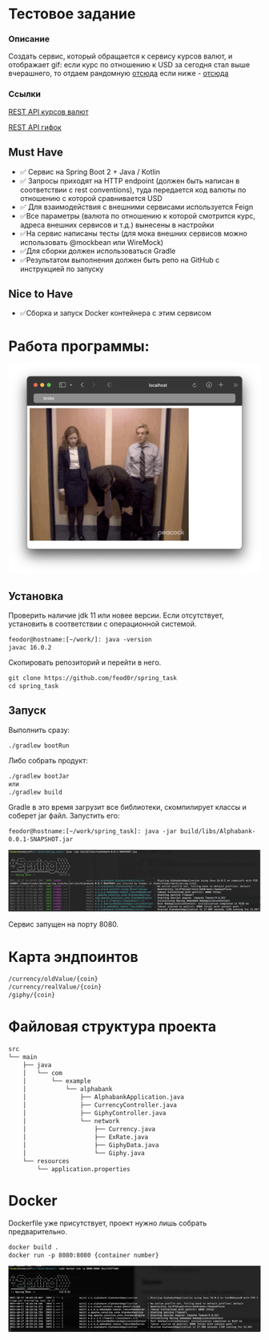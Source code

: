 # Тестовое задание 

### Описание

Создать сервис, который обращается к сервису курсов валют, и отображает gif:
если курс по отношению к USD за сегодня стал выше вчерашнего, то отдаем рандомную [отсюда](https://giphy.com/search/rich)
если ниже - [отсюда](https://giphy.com/search/broke) 

### Ссылки

[REST API курсов валют](https://docs.openexchangerates.org/)

[REST API гифок](https://developers.giphy.com/docs/api#quick-start-guide)

## Must Have

* 	✅ Сервис на Spring Boot 2 + Java / Kotlin
* 	✅ Запросы приходят на HTTP endpoint (должен быть написан в соответствии с rest conventions), туда передается код валюты по отношению с которой сравнивается USD
* 	✅ Для взаимодействия с внешними сервисами используется Feign
* 	✅Все параметры (валюта по отношению к которой смотрится курс, адреса внешних сервисов и т.д.) вынесены в настройки
* 	✅На сервис написаны тесты (для мока внешних сервисов можно использовать @mockbean или WireMock)
* 	✅Для сборки должен использоваться Gradle
* 	✅Результатом выполнения должен быть репо на GitHub с инструкцией по запуску

## Nice to Have

* ✅Сборка и запуск Docker контейнера с этим сервисом
	
# Работа программы: 

![вывод в браузер](img/img1.png)

## Установка

Проверить наличие jdk 11 или новее версии. Если отсутствует, установить в соответствии с операционной системой. 
 
	feodor@hostname:[~/work/]: java -version 
	javac 16.0.2

Скопировать репозиторий и перейти в него. 

	git clone https://github.com/feod0r/spring_task
	cd spring_task


## Запуск


Выполнить сразу:

	./gradlew bootRun 
	
Либо собрать продукт:

	./gradlew bootJar
	или 
	./gradlew build

Gradle в это время загрузит все библиотеки, скомпилирует классы и соберет jar файл. 
Запустить его:

	feodor@hostname:[~/work/spring_task]: java -jar build/libs/Alphabank-0.0.1-SNAPSHOT.jar 	

![вывод в консоль](img/imgConsole.png)

Сервис запущен на порту 8080. 

# Карта эндпоинтов

	/currency/oldValue/{coin}
	/currency/realValue/{coin}
	/giphy/{coin}
	
# Файловая структура проекта

	src
    └── main
        ├── java
        │   └── com
        │       └── example
        │           └── alphabank
        │               ├── AlphabankApplication.java
        │               ├── CurrencyController.java
        │               ├── GiphyController.java
        │               └── network
        │                   ├── Currency.java
        │                   ├── ExRate.java
        │                   ├── GiphyData.java
        │                   └── Giphy.java
        └── resources
            └── application.properties

# Docker

Dockerfile уже присутствует, проект нужно лишь собрать предварительно. 

	docker build .
	docker run -p 8080:8080 {container number}
	
![запуск докера](img/imgDocker.png)